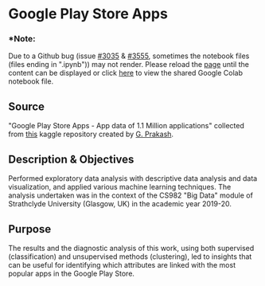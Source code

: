 # Google Play Store Apps

### *Note:
Due to a Github bug (issue [#3035](https://github.com/jupyter/notebook/issues/3035) & [#3555](https://github.com/jupyter/notebook/issues/3555), sometimes the notebook files (files ending in ".ipynb")) may not render. Please reload the [page](https://github.com/dimi-fn/Google-Play-Store-Apps/blob/master/Google_playstore.ipynb) until the content can be displayed or click [here](https://colab.research.google.com/drive/1tiYZSi_zsFKvyb7JfS9bMpGWC00i5ZKr) to view the shared Google Colab notebook file.

## Source
"Google Play Store Apps - App data of 1.1 Million applications" collected from [this](https://www.kaggle.com/gauthamp10/google-playstore-apps) kaggle repository created by [G. Prakash](https://www.kaggle.com/gauthamp10).

## Description & Objectives
Performed exploratory data analysis with descriptive data analysis and data visualization, and applied various machine learning techniques. The analysis undertaken was in the context of the CS982 "Big Data" module of Strathclyde University (Glasgow, UK) in the academic year 2019-20.

## Purpose
The results and the diagnostic analysis of this work, using both supervised (classification) and unsupervised methods (clustering), led to insights that can be useful for identifying which attributes are linked with the most popular apps in the Google Play Store.